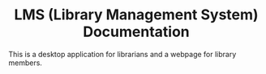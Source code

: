 <center><h1>LMS (Library Management System) Documentation</h1></center>
This is a desktop application for librarians and a webpage for library members.
